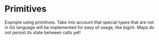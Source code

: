 # Primitives

Example using primitives. 
Take into account that special types that are not in Go language will be implemented for easy of usage, like bigint.
Maps do not persist its state between calls yet!